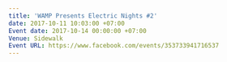 ```yaml
---
title: 'WAMP Presents Electric Nights #2'
date: 2017-10-11 10:03:00 +07:00
Event date: 2017-10-14 00:00:00 +07:00
Venue: Sidewalk
Event URL: https://www.facebook.com/events/353733941716537
---
```


